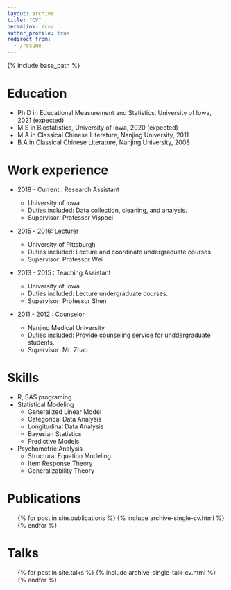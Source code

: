 ```yaml
---
layout: archive
title: "CV"
permalink: /cv/
author_profile: true
redirect_from:
  - /resume
---
```


{% include base_path %}

Education
======
* Ph.D in Educational Measurement and Statistics, University of Iowa, 2021 (expected)
* M.S  in Biostatistics, University of Iowa, 2020 (expected)
* M.A  in Classical Chinese Literature, Nanjing University, 2011
* B.A  in Classical Chinese Literature, Nanjing University, 2008


Work experience
======
* 2018 - Current : Research Assistant
  * University of Iowa
  * Duties included: Data collection, cleaning, and analysis. 
  * Supervisor: Professor Vispoel

* 2015 - 2016: Lecturer 
  * University of Pittsburgh
  * Duties included: Lecture and coordinate undergraduate courses. 
  * Supervisor: Professor Wei
  
* 2013 - 2015 : Teaching Assistant
  * University of Iowa
  * Duties included: Lecture undergraduate courses.
  * Supervisor: Professor Shen
  
* 2011 - 2012 : Counselor
  * Nanjing Medical University
  * Duties included: Provide counseling service for unddergraduate students.
  * Supervisor: Mr. Zhao




  
Skills
======
* R, SAS programing
* Statistical Modeling
  * Generalized Linear Model
  * Categorical Data Analysis
  * Longitudinal Data Analysis
  * Bayesian Statistics
  * Predictive Models
* Psychometric Analysis
  * Structural Equation Modeling
  * Item Response Theory
  * Generalizability Theory


Publications
======
  <ul>{% for post in site.publications %}
    {% include archive-single-cv.html %}
  {% endfor %}</ul>
  
Talks
======
  <ul>{% for post in site.talks %}
    {% include archive-single-talk-cv.html %}
  {% endfor %}</ul>
  
